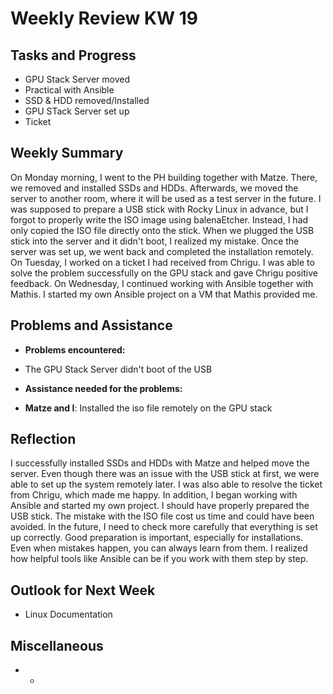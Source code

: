 # Weekly Review KW 19

## Tasks and Progress

- GPU Stack Server moved
- Practical with Ansible
- SSD & HDD removed/Installed
- GPU STack Server set up
- Ticket 


## Weekly Summary

On Monday morning, I went to the PH building together with Matze. There, we removed and installed SSDs and HDDs. Afterwards, we moved the server to another room, where it will be used as a test server in the future. I was supposed to prepare a USB stick with Rocky Linux in advance, but I forgot to properly write the ISO image using balenaEtcher. Instead, I had only copied the ISO file directly onto the stick. When we plugged the USB stick into the server and it didn't boot, I realized my mistake. Once the server was set up, we went back and completed the installation remotely.
On Tuesday, I worked on a ticket I had received from Chrigu. I was able to solve the problem successfully on the GPU stack and gave Chrigu positive feedback. On Wednesday, I continued working with Ansible together with Mathis. I started my own Ansible project on a VM that Mathis provided me.


## Problems and Assistance

- **Problems encountered:**

- The GPU Stack Server didn't boot of the USB

- **Assistance needed for the problems:**

- **Matze and I**: Installed the iso file remotely on the GPU stack


## Reflection

I successfully installed SSDs and HDDs with Matze and helped move the server. Even though there was an issue with the USB stick at first, we were able to set up the system remotely later. I was also able to resolve the ticket from Chrigu, which made me happy. In addition, I began working with Ansible and started my own project. I should have properly prepared the USB stick. The mistake with the ISO file cost us time and could have been avoided. In the future, I need to check more carefully that everything is set up correctly. Good preparation is important, especially for installations. Even when mistakes happen, you can always learn from them. I realized how helpful tools like Ansible can be if you work with them step by step.


## Outlook for Next Week

- Linux Documentation


## Miscellaneous

- -
